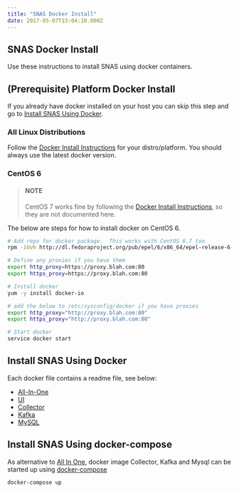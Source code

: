 ```yaml
---
title: "SNAS Docker Install"
date: 2017-05-07T15:04:10.000Z
---
```


## SNAS Docker Install

<!--more-->

Use these instructions to install SNAS using docker containers.
 

(Prerequisite) Platform Docker Install
--------------------------------------

If you already have docker installed on your host you can skip this step and go to [Install SNAS Using Docker](#install-snas-using-docker).

### **All Linux Distributions**
Follow the [Docker Install Instructions](http://docs.docker.com/installation/) for your distro/platform. You should always use the latest docker version.

### **CentOS 6**

> #### NOTE
> CentOS 7 works fine by following the [Docker Install Instructions](http://docs.docker.com/installation/), so they are not documented here. 

The below are steps for how to install docker on CentOS 6.

```sh
# Add repo for docker package.  This works with CentOS 6.7 too
rpm -iUvh http://dl.fedoraproject.org/pub/epel/6/x86_64/epel-release-6-8.noarch.rpm

# Define any proxies if you have them
export http_proxy=https://proxy.blah.com:80
export https_proxy=https://proxy.blah.com:80

# Install docker
yum -y install docker-io

# add the below to /etc/sysconfig/docker if you have proxies
export http_proxy="http://proxy.blah.com:80"
export https_proxy="http://proxy.blah.com:80"

# Start docker
service docker start 
```


## Install SNAS Using Docker
Each docker file contains a readme file, see below:

* [All-In-One](install_aio)
* [UI](install_ui)
* [Collector](install_collector)
* [Kafka](install_kafka)
* [MySQL](install_mysql)

Install SNAS Using docker-compose
----------------------------
As alternative to [All In One](install_aio), docker image Collector, Kafka and Mysql can be started up using [docker-compose](https://docs.docker.com/compose/install/)

```
docker-compose up
```